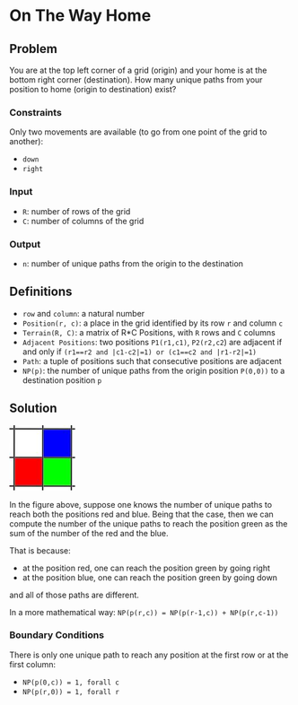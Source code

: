 # On The Way Home

## Problem

You are at the top left corner of a grid (origin) and your home is at the bottom right corner (destination). How many unique paths from your position to home (origin to destination) exist?

### Constraints

Only two movements are available (to go from one point of the grid to another):

- `down`
- `right`

### Input

- `R`: number of rows of the grid
- `C`: number of columns of the grid

### Output

- `n`: number of unique paths from the origin to the destination

## Definitions

- `row` and `column`: a natural number
- `Position(r, c)`: a place in the grid identified by its row `r` and column `c`
- `Terrain(R, C)`: a matrix of R*C Positions, with `R` rows and `C` columns
- `Adjacent Positions`: two positions `P1(r1,c1)`, `P2(r2,c2`) are adjacent if and only if `(r1==r2 and |c1-c2|=1) or (c1==c2 and |r1-r2|=1)`
- `Path`: a tuple of positions such that consecutive positions are adjacent
- `NP(p)`: the number of unique paths from the origin position `P(0,0))` to a destination position `p`

## Solution

![three positions](./images/on_the_way_home_0.jpg)

In the figure above, suppose one knows the number of unique paths to reach both the positions red and blue. Being that the case, then we can compute the number of the unique paths to reach the position green as the sum of the number of the red and the blue.

That is because:

- at the position red, one can reach the position green by going right
- at the position blue, one can reach the position green by going down

and all of those paths are different.

In a more mathematical way: `NP(p(r,c)) = NP(p(r-1,c)) + NP(p(r,c-1))`

### Boundary Conditions

There is only one unique path to reach any position at the first row or at the first column:

- `NP(p(0,c)) = 1, forall c`
- `NP(p(r,0)) = 1, forall r`
